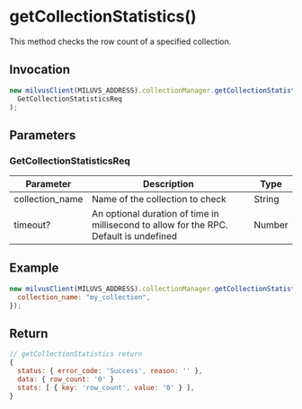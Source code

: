 # getCollectionStatistics()

This method checks the row count of a specified collection.

## Invocation

```javascript
new milvusClient(MILUVS_ADDRESS).collectionManager.getCollectionStatistics(
  GetCollectionStatisticsReq
);
```

## Parameters

### GetCollectionStatisticsReq

| Parameter       | Description                                                                            | Type   |
| --------------- | -------------------------------------------------------------------------------------- | ------ |
| collection_name | Name of the collection to check                                                        | String |
| timeout?        | An optional duration of time in millisecond to allow for the RPC. Default is undefined | Number |

## Example

```javascript
new milvusClient(MILUVS_ADDRESS).collectionManager.getCollectionStatistics({
  collection_name: "my_collection",
});
```

## Return

```javascript
// getCollectionStatistics return
{
  status: { error_code: 'Success', reason: '' },
  data: { row_count: '0' }
  stats: [ { key: 'row_count', value: '0' } ],
}
```
